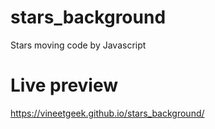 # stars_background

Stars moving code by Javascript

# Live preview 

https://vineetgeek.github.io/stars_background/

